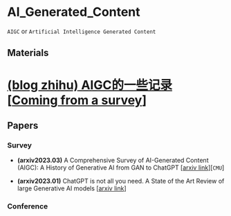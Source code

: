 # AI_Generated_Content
`AIGC` or `Artificial Intelligence Generated Content`

## Materials

# [**(blog zhihu)** AIGC的一些记录](https://zhuanlan.zhihu.com/p/615522634) [[Coming from a survey](https://arxiv.org/abs/2303.04226)]

## Papers

### Survey

* **(arxiv2023.03)** A Comprehensive Survey of AI-Generated Content (AIGC): A History of Generative AI from GAN to ChatGPT [[arxiv link](https://arxiv.org/abs/2303.04226)][`CMU`]

* **(arxiv2023.01)** ChatGPT is not all you need. A State of the Art Review of large Generative AI models [[arxiv link](https://arxiv.org/abs/2301.04655)]

### Conference



